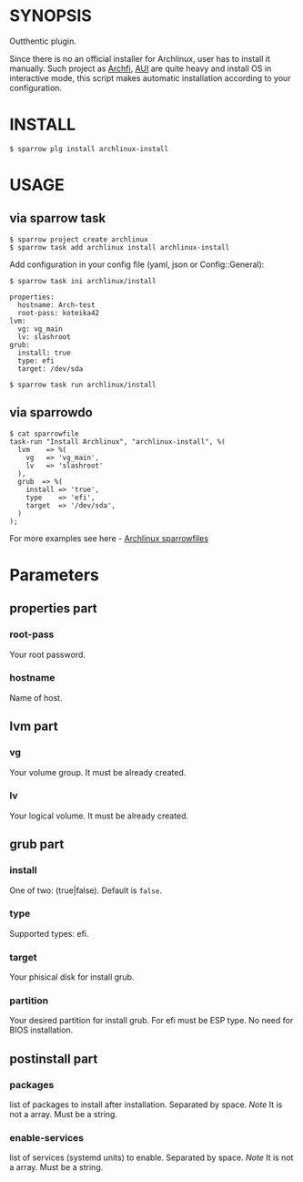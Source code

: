 # SYNOPSIS

Outthentic plugin.

Since there is no an official installer for Archlinux, user has to install it manually. Such project as [Archfi](https://github.com/MatMoul/archfi/blob/master/archfi), [AUI](https://github.com/helmuthdu/aui) are quite heavy and install OS in interactive mode, this script makes automatic installation according to your configuration.

# INSTALL

    $ sparrow plg install archlinux-install

# USAGE

## via sparrow task    
    $ sparrow project create archlinux
    $ sparrow task add archlinux install archlinux-install

Add configuration in your config file (yaml, json or Config::General):

    $ sparrow task ini archlinux/install

    properties:
      hostname: Arch-test
      root-pass: koteika42
    lvm:
      vg: vg_main
      lv: slashroot
    grub:
      install: true
      type: efi
      target: /dev/sda

    $ sparrow task run archlinux/install

## via sparrowdo

    $ cat sparrowfile
    task-run "Install Archlinux", "archlinux-install", %(
      lvm    => %(
        vg   => 'vg_main',
        lv   => 'slashroot'
      ),
      grub  => %(
        install => 'true',
        type    => 'efi',
        target  => '/dev/sda',
      )
    );

For more examples see here - [Archlinux sparrowfiles](https://github.com/Spigell/sparrow-sparrowdo-examples/tree/master/archlinux_scenarios)

# Parameters
## properties part
### root-pass
Your root password.

### hostname
Name of host.

## lvm part
### vg
Your volume group. It must be already created.

### lv
Your logical volume. It must be already created.

## grub part
### install
One of two: (true|false). Default is `false`.

### type
Supported types: efi.

### target
Your phisical disk for install grub.

### partition
Your desired partition for install grub. For efi must be ESP type.
No need for BIOS installation.

## postinstall part
### packages
list of packages to install after installation. Separated by space. 
*Note* It is not a array. Must be a string.

### enable-services
list of services (systemd units) to enable. Separated by space.
*Note* It is not a array. Must be a string.
